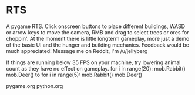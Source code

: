 RTS
===

A pygame RTS. Click onscreen buttons to place different buildings, WASD or arrow keys to move the camera, RMB and drag to select trees or ores for choppin'.
At the moment there is little longterm gameplay, more just a demo of the basic UI and the hunger and building mechanics.
Feedback would be much appreciated! Message me on Reddit, I'm /u/jellyberg

If things are running below 35 FPS on your machine, try lowering animal count as they have no effect on gameplay.
		for i in range(20):
			mob.Rabbit()
			mob.Deer()
to
		for i in range(5):
			mob.Rabbit()
			mob.Deer()

pygame.org python.org

